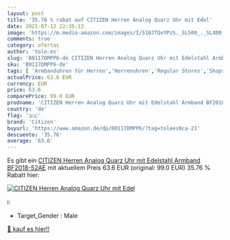 ```yaml
---
layout: post
title: '35.76 % rabat auf CITIZEN Herren Analog Quarz Uhr mit Edel'
date: 2021-07-12 22:35:13
image: 'https://m.media-amazon.com/images/I/510JTQvYPzS._SL500_._SL400_.jpg'
comments: true
category: ofertas
author: 'tole.es'
slug: 'B0117DMPP6-de CITIZEN Herren Analog Quarz Uhr mit Edelstahl Armband...'
sku: 'B0117DMPP6-de'
tags: [ 'Armbanduhren für Herren','Herrenuhren','Regular Stores','Shops','Uhren','citizen', ]
actualPrice: 63.6 EUR
currency: EUR
price: 63.6
comparePrice: 99.0 EUR
prodname: 'CITIZEN Herren Analog Quarz Uhr mit Edelstahl Armband BF2018-52AE'
country: 'de'
flag: '🇩🇪'
brand: 'Citizen'
buyurl: 'https://www.amazon.de/dp/B0117DMPP6/?tag=tolees0ca-21'
descuento: '35.76'
average: '63.6'
---
```


Es gibt ein [CITIZEN Herren Analog Quarz Uhr mit Edelstahl Armband BF2018-52AE](https://www.amazon.de/dp/B0117DMPP6/?tag=tolees0ca-21) mit aktuellem Preis 63.6 EUR (original: 99.0 EUR) 35.76 % Rabatt hier:

[![CITIZEN Herren Analog Quarz Uhr mit Edel](https://m.media-amazon.com/images/I/510JTQvYPzS._SL500_._SL400_.jpg)](https://www.amazon.de/dp/B0117DMPP6/?tag=tolees0ca-21)

ℹ️:

- Target_Gender : Male

[🛒 kauf es hier!!](https://www.amazon.de/dp/B0117DMPP6/?tag=tolees0ca-21)
